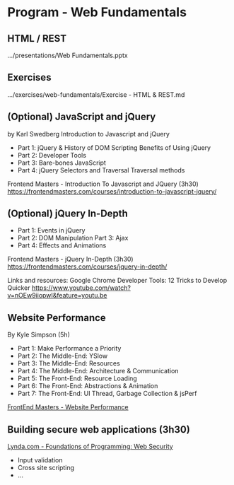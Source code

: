 # Program - Web Fundamentals

## HTML / REST

.../presentations/Web Fundamentals.pptx

## Exercises

.../exercises/web-fundamentals/Exercise - HTML & REST.md

## (Optional) JavaScript and jQuery
by Karl Swedberg
Introduction to Javascript and jQuery

- Part 1: jQuery & History of DOM Scripting Benefits of Using jQuery
- Part 2: Developer Tools
- Part 3: Bare-bones JavaScript
- Part 4: jQuery Selectors and Traversal Traversal methods

Frontend Masters - Introduction To Javascript and JQuery (3h30)
https://frontendmasters.com/courses/introduction-to-javascript-jquery/

## (Optional) jQuery In-Depth

- Part 1: Events in jQuery
- Part 2: DOM Manipulation Part 3: Ajax
- Part 4: Effects and Animations

Frontend Masters - jQuery In-Depth (3h30)
https://frontendmasters.com/courses/jquery-in-depth/

Links and resources:
Google Chrome Developer Tools: 12 Tricks to Develop Quicker
https://www.youtube.com/watch?v=nOEw9iiopwI&feature=youtu.be

## Website Performance
By Kyle Simpson (5h)

* Part 1: Make Performance a Priority
* Part 2: The Middle-End: YSlow
* Part 3: The Middle-End: Resources
* Part 4: The Middle-End: Architecture & Communication
* Part 5: The Front-End: Resource Loading
* Part 6: The Front-End: Abstractions & Animation
* Part 7: The Front-End: UI Thread, Garbage Collection & jsPerf

[FrontEnd Masters - Website Performance](https://frontendmasters.com/courses/website-performance/?u=8e1a0f24951ddd8451702599285b93e23acf71c5)

## Building secure web applications (3h30)
[Lynda.com - Foundations of Programming: Web Security](http://www.lynda.com/Developer-Web-Development-tutorials/Foundations-Programming-Web-Security/133330-2.html?srchtrk=index:1%0Alinktypeid:2%0Aq:Web%2BSecurity%0Apage:1%0As:relevance%0Asa:true%0Aproducttypeid:2)

* Input validation
* Cross site scripting
* ...

